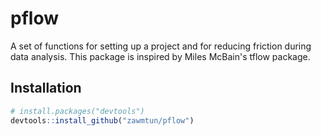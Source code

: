 
# pflow

<!-- badges: start -->
<!-- badges: end -->

A set of functions for setting up a project and for reducing friction during data analysis. This package is inspired by Miles McBain's tflow package.

## Installation

``` r
# install.packages("devtools")
devtools::install_github("zawmtun/pflow")
```
